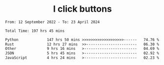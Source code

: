 <h1 align="center">
I click buttons
</h1>

<!--START_SECTION:waka-->

```txt
From: 12 September 2022 - To: 23 April 2024

Total Time: 197 hrs 45 mins

Python             147 hrs 50 mins >>>>>>>>>>>>>>>>>>>------   74.76 %
Rust               12 hrs 27 mins  >>-----------------------   06.30 %
Other              9 hrs 16 mins   >------------------------   04.69 %
JSON               5 hrs 45 mins   >------------------------   02.92 %
JavaScript         4 hrs 24 mins   >------------------------   02.23 %
```

<!--END_SECTION:waka-->
